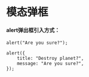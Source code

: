 # 模态弹框

#### alert弹出框引入方式：

```
alert("Are you sure?");

alert({ 
    title: "Destroy planet?",
    message: "Are you sure?", 
});
```



